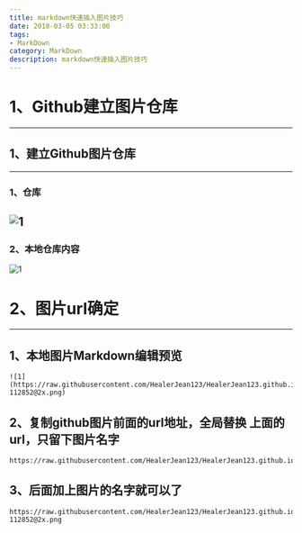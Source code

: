 ```yaml
---
title: markdown快速插入图片技巧
date: 2018-03-05 03:33:00
tags: 
- MarkDown
category: MarkDown
description: markdown快速插入图片技巧
---
```


# 1、Github建立图片仓库

---

## 1、建立Github图片仓库
---
### 1、仓库
![1](https://raw.githubusercontent.com/HealerJean123/HealerJean123.github.io/master/blogImages/WX20180306-112852@2x.png)
---
### 2、本地仓库内容
![1](https://raw.githubusercontent.com/HealerJean123/HealerJean123.github.io/master/blogImages/WX20180306-113551@2x.png)

# 2、图片url确定
---
## 1、本地图片Markdown编辑预览

```
![1](https://raw.githubusercontent.com/HealerJean123/HealerJean123.github.io/master/blogImages/WX20180306-112852@2x.png)
```

## 2、复制github图片前面的url地址，全局替换 上面的url，只留下图片名字
```
https://raw.githubusercontent.com/HealerJean123/HealerJean123.github.io/master/blogImages/
```
## 3、后面加上图片的名字就可以了

```
https://raw.githubusercontent.com/HealerJean123/HealerJean123.github.io/master/blogImages/WX20180306-112852@2x.png
```

